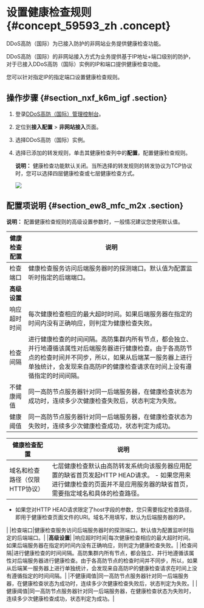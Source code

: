 # 设置健康检查规则 {#concept_59593_zh .concept}

DDoS高防（国际）为已接入防护的非网站业务提供健康检查功能。

DDoS高防（国际）的非网站接入方式为业务提供基于IP地址+端口级别的防护，对于已接入DDoS高防（国际）实例的IP和端口提供健康检查功能。

您可以针对指定IP的指定端口设置健康检查规则。

## 操作步骤 {#section_nxf_k6m_igf .section}

1.  登录[DDoS高防（国际）管理控制台](https://yundun.console.aliyun.com/?p=ddosdip)。
2.  定位到**接入配置** \> **非网站接入**页面。
3.  选择DDoS高防（国际）实例。
4.  选择已添加的转发规则，单击其健康检查列中的**配置**，配置健康检查规则。

    **说明：** 健康检查功能默认关闭。当所选择的转发规则的转发协议为TCP协议时，您可以选择四层健康检查或七层健康检查方式。

    ![](http://static-aliyun-doc.oss-cn-hangzhou.aliyuncs.com/assets/img/586603/156436780749648_zh-CN.png)


## 配置项说明 {#section_ew8_mfc_m2x .section}

**说明：** 配置健康检查规则的高级设置参数时，一般情况建议您使用默认值。

|健康检查配置|说明|
|------|--|
|检查端口|健康检查服务访问后端服务器时的探测端口。默认值为配置监听时指定的后端端口。|
|**高级设置**|
|响应超时时间|每次健康检查相应的最大超时时间。如果后端服务器在指定的时间内没有正确响应，则判定为健康检查失败。|
|检查间隔|进行健康检查的时间间隔。高防集群内所有节点，都会独立、并行地遵循该属性对后端服务器进行健康检查。由于各高防节点的检查时间并不同步，所以，如果从后端某一服务器上进行单独统计，会发现来自高防IP的健康检查请求在时间上没有遵循指定的时间间隔。|
|不健康阈值|同一高防节点服务器针对同一后端服务器，在健康检查状态为成功时，连续多少次健康检查失败后，状态判定为失败。|
|健康阈值|同一高防节点服务器针对同一后端服务器，在健康检查状态为失败时，连续多少次健康检查成功，状态判定为成功。|

|健康检查配置|说明|
|------|--|
|域名和检查路径（仅限HTTP协议）|七层健康检查默认由高防转发系统向该服务器应用配置的缺省首页发起HTTP HEAD请求。 -   如果您用来进行健康检查的页面并不是应用服务器的缺省首页，需要指定域名和具体的检查路径。
-   如果您对HTTP HEAD请求限定了host字段的参数，您只需要指定检查路径，即用于健康检查页面文件的URI。域名不用填写，默认为后端服务器的IP。

 |
|检查端口|健康检查服务访问后端服务器时的探测端口。默认值为配置监听时指定的后端端口。|
|**高级设置**|
|响应超时时间|每次健康检查相应的最大超时时间。如果后端服务器在指定的时间内没有正确响应，则判定为健康检查失败。|
|检查间隔|进行健康检查的时间间隔。高防集群内所有节点，都会独立、并行地遵循该属性对后端服务器进行健康检查。由于各高防节点的检查时间并不同步，所以，如果从后端某一服务器上进行单独统计，会发现来自高防IP的健康检查请求在时间上没有遵循指定的时间间隔。|
|不健康阈值|同一高防节点服务器针对同一后端服务器，在健康检查状态为成功时，连续多少次健康检查失败后，状态判定为失败。|
|健康阈值|同一高防节点服务器针对同一后端服务器，在健康检查状态为失败时，连续多少次健康检查成功，状态判定为成功。|

